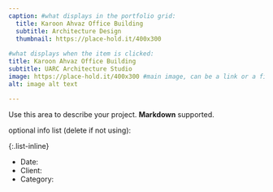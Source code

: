 ```yaml
---
caption: #what displays in the portfolio grid:
  title: Karoon Ahvaz Office Building
  subtitle: Architecture Design
  thumbnail: https://place-hold.it/400x300
  
#what displays when the item is clicked:
title: Karoon Ahvaz Office Building
subtitle: UARC Architecture Studio
image: https://place-hold.it/400x300 #main image, can be a link or a file in assets/img/portfolio
alt: image alt text

---
```

Use this area to describe your project. **Markdown** supported.

optional info list (delete if not using):

{:.list-inline} 
- Date: 
- Client: 
- Category: 

